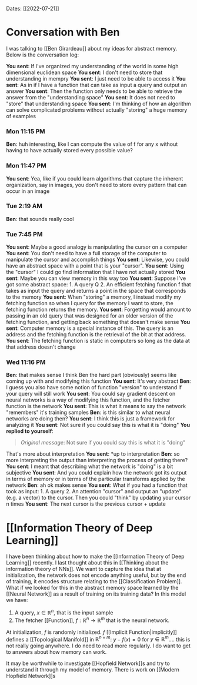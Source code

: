 Dates: [[2022-07-21]]

# Conversation with Ben
I was talking to [[Ben Girardeau]] about my ideas for abstract memory. Below is the conversation log:

**You sent**: If I've organized my understanding of the world in some high dimensional euclidean space
**You sent**: I don't need to store that understanding in mempry
**You sent**: I just need to be able to access it
**You sent**: As in if I have a function that can take as input a query and output an answer
**You sent**: Then the function only needs to be able to retrieve the answer from the "understanding space"
**You sent**: It does not need to "store" that understanding space
**You sent**: I'm thinking of how an algorithm can solve complicated problems without actually "storing" a huge memory of examples
### Mon 11:15 PM
**Ben**: huh interesting, like I can compute the value of f for any x without having to have actually stored every possible value?
### Mon 11:47 PM
**You sent**: Yea, like if you could learn algorithms that capture the inherent organization, say in images, you don't need to store every pattern that can occur in an image
### Tue 2:19 AM
**Ben**: that sounds really cool
### Tue 7:45 PM
**You sent**: Maybe a good analogy is manipulating the cursor on a computer
**You sent**: You don't need to have a full storage of the computer to manipulate the cursor and accomplish things
**You sent**: Likewise, you could have an abstract space with a point that is your "cursor".
**You sent**: Using the "cursor" I could go find information that I have not actually stored
**You sent**: Maybe you can view memory in this way too
**You sent**: Suppose I've got some abstract space: 1. A query Q 2. An efficient fetching function f that takes as input the query and returns a point in the space that corresponds to the memory
**You sent**: When "storing" a memory, I instead modify my fetching function so when I query for the memory I want to store, the fetching function returns the memory.
**You sent**: Forgetting would amount to passing in an old query that was designed for an older version of the fetching function, and getting back something that doesn't make sense
**You sent**: Computer memory is a special instance of this. The query is an address and the fetching function is the retrieval of the bit at that address.
**You sent**: The fetching function is static in computers so long as the data at that address doesn't change
### Wed 11:16 PM
**Ben**: that makes sense I think
Ben
the hard part (obviously) seems like coming up with and modifying this function
**You sent**: It's very abstract
**Ben**: I guess you also have some notion of function "version" to understand if your query will still work
**You sent**: You could say gradient descent on neural networks is a way of modifying this function, and the fetcher function is the network
**You sent**: This is what it means to say the network "remembers" it's training samples
**Ben**: is this similar to what neural networks are doing then?
**You sent**: I think this is just a framework for analyzing it
**You sent**: Not sure if you could say this is what it is "doing"
**You replied to yourself**:
> *Original message*: Not sure if you could say this is what it is "doing"

That's more about interpretation
**You sent**: *up to interpretation
**Ben**: so more interpreting the output than interpreting the process of getting there?
**You sent**: I meant that describing what the network is "doing" is a bit subjective
**You sent**: And you could explain how the network got its output in terms of memory or in terms of the particular transforms applied by the network
**Ben**: ah ok makes sense
**You sent**: What if you had a function that took as input: 1. A query 2. An attention "cursor" and output an "update" (e.g. a vector) to the cursor. Then you could "think" by updating your cursor n times
**You sent**: The next cursor is the previous cursor + update

# [[Information Theory of Deep Learning]]

I have been thinking about how to make the [[Information Theory of Deep Learning]] recently. I last thought about this in [[Thinking about the information theory of NNs]]. We want to capture the idea that at initialization, the network does not encode anything useful, but by the end of training, it encodes structure relating to the [[Classification Problem]]. What if we looked for this in the abstract memory space learned by the [[Neural Network]] as a result of training on its training data? In this model we have:
1. A query, $x \in \mathbb{R}^{n}$, that is the input sample
2. The fetcher [[Function]], $f: \mathbb{R}^{n} \to \mathbb{R}^{m}$ that is the neural network.

At initialization, $f$ is randomly initialized. $f$ [[Implicit Function|implicitly]] defines a [[Topological Manifold]] in $\mathbb{R}^{n \times m}$: $y - f(x) = 0$ for $y \in \mathbb{R}^{m}$.... this is not really going anywhere. I do need to read more regularly. I do want to get to answers about how memory can work. 

It may be worthwhile to investigate [[Hopfield Network]]s and try to understand it through my model of memory. There is work on [[Modern Hopfield Network]]s